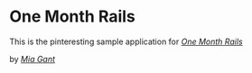 # One Month Rails

This is the pinteresting sample application for [*One Month Rails*](http://onemonthrails.com)

by [*Mia Gant*](http://miagant.com)